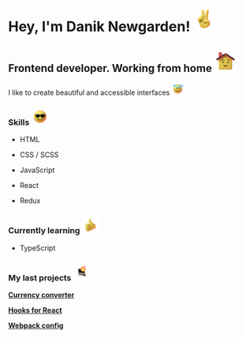 # Hey, I'm Danik Newgarden! <img src="https://raw.githubusercontent.com/daniknewgarden/daniknewgarden/main/emoji/120x120/hi.gif" width="50px">

## Frontend developer. Working from home <img src="https://raw.githubusercontent.com/daniknewgarden/daniknewgarden/main/emoji/120x120/home.gif" width="45px">

I like to create beautiful and accessible interfaces <img src="https://raw.githubusercontent.com/daniknewgarden/daniknewgarden/main/emoji/120x120/holy.gif" width="25px">

### Skills <img src="https://raw.githubusercontent.com/daniknewgarden/daniknewgarden/main/emoji/120x120/glasses.gif" width="35px">

- HTML

- CSS / SCSS

- JavaScript

- React

- Redux

### Currently learning <img src="https://raw.githubusercontent.com/daniknewgarden/daniknewgarden/main/emoji/120x120/nice.gif" width="35px">

- TypeScript

### My last projects <img src="https://raw.githubusercontent.com/daniknewgarden/daniknewgarden/main/emoji/120x120/laptop.gif" width="35px">

[**Currency converter**](https://github.com/daniknewgarden/react-converter)

[**Hooks for React**](https://github.com/daniknewgarden/amazing-react-hooks)

[**Webpack config**](https://github.com/daniknewgarden/webpack-config)

<!-- Emoji links
hi https://raw.githubusercontent.com/daniknewgarden/daniknewgarden/main/emoji/120x120/hi.gif
boom https://raw.githubusercontent.com/daniknewgarden/daniknewgarden/main/emoji/120x120/boom.gif
clap https://raw.githubusercontent.com/daniknewgarden/daniknewgarden/main/emoji/120x120/clap.gif
glasses https://raw.githubusercontent.com/daniknewgarden/daniknewgarden/main/emoji/120x120/glasses.gif
holy https://raw.githubusercontent.com/daniknewgarden/daniknewgarden/main/emoji/120x120/holy.gif
home https://raw.githubusercontent.com/daniknewgarden/daniknewgarden/main/emoji/120x120/home.gif
laptop https://raw.githubusercontent.com/daniknewgarden/daniknewgarden/main/emoji/120x120/laptop.gif
nice https://raw.githubusercontent.com/daniknewgarden/daniknewgarden/main/emoji/120x120/nice.gif
ok https://raw.githubusercontent.com/daniknewgarden/daniknewgarden/main/emoji/120x120/ok.gif
 -->

<!-- **daniknewgarden/daniknewgarden** is a ✨ _special_ ✨ repository because its `README.md` (this file) appears on your GitHub profile.

Here are some ideas to get you started:

- 🔭 I’m currently working on ...
- 🌱 I’m currently learning ...
- 👯 I’m looking to collaborate on ...
- 🤔 I’m looking for help with ...
- 💬 Ask me about ...
- 📫 How to reach me: ...
- 😄 Pronouns: ...
- ⚡ Fun fact: ... -->
